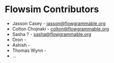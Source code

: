 # Flowsim Contributors
* Jasson Casey - jasson@flowgrammable.org
* Colton Chojnaki - colton@flowgrammable.org
* Sasha ? - sasha@flowgrammable.org
* Oron - 
* Ashish - 
* Thomas Wynn - 
* ...
